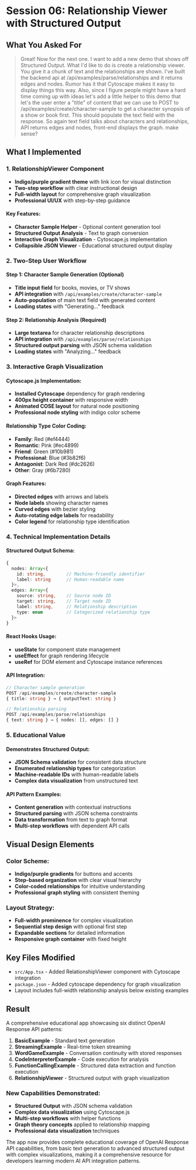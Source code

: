 # Session 06: Relationship Viewer with Structured Output

## What You Asked For

> Great! Now for the next one. I want to add a new demo that shows off Structured Output. What I'd like to do is create a relationship viewer. You give it a chunk of text and the relationships are shown. I've built the backend api at /api/examples/parse/relationships and it returns edges and nodes. Rumor has it that Cytoscape makes it easy to display things this way. Also, since I figure people might have a hard time coming up with ideas let's add a little helper to this demo that let's the user enter a "title" of content that we can use to POST to /api/examples/create/character-sample to get a character synopsis of a show or book first. This should populate the text field with the response. So again text field talks about characters and relationships, API returns edges and nodes, front-end displays the graph. make sense?

## What I Implemented

### 1. **RelationshipViewer Component**
- **Indigo/purple gradient theme** with link icon for visual distinction
- **Two-step workflow** with clear instructional design
- **Full-width layout** for comprehensive graph visualization
- **Professional UI/UX** with step-by-step guidance

#### Key Features:
- **Character Sample Helper** - Optional content generation tool
- **Structured Output Analysis** - Text to graph conversion
- **Interactive Graph Visualization** - Cytoscape.js implementation
- **Collapsible JSON Viewer** - Educational structured output display

### 2. **Two-Step User Workflow**

#### Step 1: Character Sample Generation (Optional)
- **Title input field** for books, movies, or TV shows
- **API integration** with `/api/examples/create/character-sample`
- **Auto-population** of main text field with generated content
- **Loading states** with "Generating..." feedback

#### Step 2: Relationship Analysis (Required)
- **Large textarea** for character relationship descriptions
- **API integration** with `/api/examples/parse/relationships`
- **Structured output parsing** with JSON schema validation
- **Loading states** with "Analyzing..." feedback

### 3. **Interactive Graph Visualization**

#### Cytoscape.js Implementation:
- **Installed Cytoscape** dependency for graph rendering
- **400px height container** with responsive width
- **Animated COSE layout** for natural node positioning
- **Professional node styling** with indigo color scheme

#### Relationship Type Color Coding:
- **Family**: Red (#ef4444)
- **Romantic**: Pink (#ec4899)
- **Friend**: Green (#10b981)
- **Professional**: Blue (#3b82f6)
- **Antagonist**: Dark Red (#dc2626)
- **Other**: Gray (#6b7280)

#### Graph Features:
- **Directed edges** with arrows and labels
- **Node labels** showing character names
- **Curved edges** with bezier styling
- **Auto-rotating edge labels** for readability
- **Color legend** for relationship type identification

### 4. **Technical Implementation Details**

#### Structured Output Schema:
```typescript
{
  nodes: Array<{
    id: string,        // Machine-friendly identifier
    label: string      // Human-readable name
  }>,
  edges: Array<{
    source: string,    // Source node ID
    target: string,    // Target node ID
    label: string,     // Relationship description
    type: enum         // Categorized relationship type
  }>
}
```

#### React Hooks Usage:
- **useState** for component state management
- **useEffect** for graph rendering lifecycle
- **useRef** for DOM element and Cytoscape instance references

#### API Integration:
```typescript
// Character sample generation
POST /api/examples/create/character-sample
{ title: string } → { outputText: string }

// Relationship parsing
POST /api/examples/parse/relationships  
{ text: string } → { nodes: [], edges: [] }
```

### 5. **Educational Value**

#### Demonstrates Structured Output:
- **JSON Schema validation** for consistent data structure
- **Enumerated relationship types** for categorization
- **Machine-readable IDs** with human-readable labels
- **Complex data visualization** from unstructured text

#### API Pattern Examples:
- **Content generation** with contextual instructions
- **Structured parsing** with JSON schema constraints
- **Data transformation** from text to graph format
- **Multi-step workflows** with dependent API calls

## Visual Design Elements

### Color Scheme:
- **Indigo/purple gradients** for buttons and accents
- **Step-based organization** with clear visual hierarchy
- **Color-coded relationships** for intuitive understanding
- **Professional graph styling** with consistent theming

### Layout Strategy:
- **Full-width prominence** for complex visualization
- **Sequential step design** with optional first step
- **Expandable sections** for detailed information
- **Responsive graph container** with fixed height

## Key Files Modified

- `src/App.tsx` - Added RelationshipViewer component with Cytoscape integration
- `package.json` - Added cytoscape dependency for graph visualization
- Layout includes full-width relationship analysis below existing examples

## Result

A comprehensive educational app showcasing six distinct OpenAI Response API patterns:

1. **BasicExample** - Standard text generation
2. **StreamingExample** - Real-time token streaming  
3. **WordGameExample** - Conversation continuity with stored responses
4. **CodeInterpreterExample** - Code execution for analysis
5. **FunctionCallingExample** - Structured data extraction and function execution
6. **RelationshipViewer** - Structured output with graph visualization

### New Capabilities Demonstrated:
- **Structured Output** with JSON schema validation
- **Complex data visualization** using Cytoscape.js
- **Multi-step workflows** with helper functions
- **Graph theory concepts** applied to relationship mapping
- **Professional data visualization** techniques

The app now provides complete educational coverage of OpenAI Response API capabilities, from basic text generation to advanced structured output with complex visualizations, making it a comprehensive resource for developers learning modern AI API integration patterns.